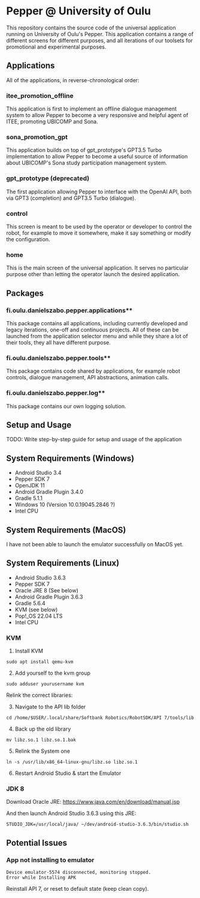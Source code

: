 # Pepper @ University of Oulu

This repository contains the source code of the universal application running on University of Oulu's Pepper. This application contains a range of different screens for different purposes, and all iterations of our toolsets for promotional and experimental purposes.

## Applications

All of the applications, in reverse-chronological order:

### itee_promotion_offline

This application is first to implement an offline dialogue management system to allow Pepper to become a very responsive and helpful agent of ITEE, promoting UBICOMP and Sona.

### sona_promotion_gpt

This application builds on top of gpt_prototype's GPT3.5 Turbo implementation to allow Pepper to become a useful source of information about UBICOMP's Sona study participation management system.

### gpt_prototype (deprecated)

The first application allowing Pepper to interface with the OpenAI API, both via GPT3 (completion) and GPT3.5 Turbo (dialogue).

### control

This screen is meant to be used by the operator or developer to control the robot, for example to move it somewhere, make it say something or modify the configuration.

### home

This is the main screen of the universal application. It serves no particular purpose other than letting the operator launch the desired application.

## Packages

### fi.oulu.danielszabo.pepper.applications**

This package contains all applications, including currently developed and legacy iterations, one-off and continuous projects. All of these can be launched from the application selector menu and while they share a lot of their tools, they all have different purpose.

### fi.oulu.danielszabo.pepper.tools**

This package contains code shared by applications, for example robot controls, dialogue management, API abstractions, animation calls.

### fi.oulu.danielszabo.pepper.log**

This package contains our own logging solution.

## Setup and Usage

TODO: Write step-by-step guide for setup and usage of the application

## System Requirements (Windows)
- Android Studio 3.4
- Pepper SDK 7
- OpenJDK 11
- Android Gradle Plugin 3.4.0
- Gradle 5.1.1
- Windows 10 (Version 10.0.19045.2846 ?)
- Intel CPU

## System Requirements (MacOS)

I have not been able to launch the emulator successfully on MacOS yet.

## System Requirements (Linux)

- Android Studio 3.6.3
- Pepper SDK 7
- Oracle JRE 8 (See below)
- Android Gradle Plugin 3.6.3
- Gradle 5.6.4
- KVM (see below)
- Pop!_OS 22.04 LTS
- Intel CPU

### KVM

1. Install KVM

`sudo apt install qemu-kvm`

2. Add yourself to the kvm group

`sudo adduser yourusername kvm`

Relink the correct libraries:

3. Navigate to the API lib folder

`cd /home/$USER/.local/share/Softbank Robotics/RobotSDK/API 7/tools/lib`

4. Back up the old library

`mv libz.so.1 libz.so.1.bak`

5. Relink the System one

`ln -s /usr/lib/x86_64-linux-gnu/libz.so libz.so.1`

6. Restart Android Studio & start the Emulator

### JDK 8

Download Oracle JRE: https://www.java.com/en/download/manual.jsp

And then launch Android Studio 3.6.3 using this JRE:

`STUDIO_JDK=/usr/local/java/ ~/dev/android-studio-3.6.3/bin/studio.sh`

## Potential Issues

### App not installing to emulator

```
Device emulator-5574 disconnected, monitoring stopped.
Error while Installing APK
```

Reinstall API 7, or reset to default state (keep clean copy).